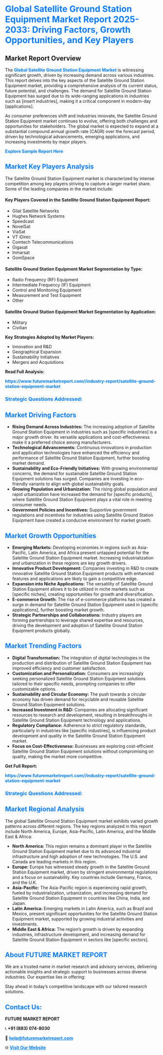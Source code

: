 <h1 style="color: #007BFF;">Global Satellite Ground Station Equipment Market Report 2025-2033: Driving Factors, Growth Opportunities, and Key Players</h1>

<section id="overview">
<h2>Market Report Overview</h2>
<p>The <a href="https://www.futuremarketreport.com//industry-report/satellite-ground-station-equipment-market" style="color: #007BFF; text-decoration: none;"><strong>Global Satellite Ground Station Equipment Market</strong></a> is witnessing significant growth, driven by increasing demand across various industries. This report delves into the key aspects of the Satellite Ground Station Equipment market, providing a comprehensive analysis of its current status, future potential, and challenges. The demand for Satellite Ground Station Equipment has surged due to its wide-ranging applications in industries such as [insert industries], making it a critical component in modern-day [applications].</p>
<p>As consumer preferences shift and industries innovate, the Satellite Ground Station Equipment market continues to evolve, offering both challenges and opportunities for stakeholders. The global market is expected to expand at a substantial compound annual growth rate (CAGR) over the forecast period, driven by technological advancements, emerging applications, and increasing investments by major players.</p>
</section>

<section id="overview">
<p><a href="https://www.futuremarketreport.com//request-sample/reportId=51695" style="color: #007BFF; text-decoration: none;"><strong>Explore Sample Report Here</strong></a></p>
</section>

<section id="key-players">
<h2 style="color: #007BFF;">Market Key Players Analysis</h2>
<p>The Satellite Ground Station Equipment market is characterized by intense competition among key players striving to capture a larger market share. Some of the leading companies in the market include:</p>
<h4>Key Players Covered in the Satellite Ground Station Equipment Report:</h4>
<ul><li>Gilat Satellite Networks</li><li>Hughes Network Systems</li><li>Speedcast</li><li>NovelSat</li><li>ViaSat</li><li>VT iDirec</li><li>Comtech Telecommunications</li><li>Gigasat</li><li>Inmarsat</li><li>GomSpace</li></ul>
<h4>Satellite Ground Station Equipment Market Segmentation by Type:</h4>
<ul><li>Radio Frequency (RF) Equipment</li><li>Intermediate Frequency (IF) Equipment</li><li>Control and Monitoring Equipment</li><li>Measurement and Test Equipment</li><li>Other</li></ul>

<h4>Satellite Ground Station Equipment Market Segmentation by Application:</h4>
<ul><li>Military</li><li>Civilian</li></ul>
<p><strong>Key Strategies Adopted by Market Players:</strong></p>
<ul>
<li>Innovation and R&D</li>
<li>Geographical Expansion</li>
<li>Sustainability Initiatives</li>
<li>Mergers and Acquisitions</li>
</ul>
</section>

<section>
<p><strong>Read Full Analysis: </strong></p><a href="https://www.futuremarketreport.com//industry-report/satellite-ground-station-equipment-market" style="color: #007BFF; text-decoration: none;"><strong>https://www.futuremarketreport.com//industry-report/satellite-ground-station-equipment-market</strong></a>
<h3 style="color: #007BFF;">Strategic Questions Addressed:</h3>
</section>

<section id="driving-factors">
<h2 style="color: #007BFF;">Market Driving Factors</h2>
<ul>
<li><strong>Rising Demand Across Industries:</strong> The increasing adoption of Satellite Ground Station Equipment in industries such as [specific industries] is a major growth driver. Its versatile applications and cost-effectiveness make it a preferred choice among manufacturers.</li>
<li><strong>Technological Advancements:</strong> Continuous innovations in production and application technologies have enhanced the efficiency and performance of Satellite Ground Station Equipment, further boosting market demand.</li>
<li><strong>Sustainability and Eco-Friendly Initiatives:</strong> With growing environmental concerns, the demand for sustainable Satellite Ground Station Equipment solutions has surged. Companies are investing in eco-friendly variants to align with global sustainability goals.</li>
<li><strong>Growing Population and Urbanization:</strong> The rising global population and rapid urbanization have increased the demand for [specific products], where Satellite Ground Station Equipment plays a vital role in meeting consumer needs.</li>
<li><strong>Government Policies and Incentives:</strong> Supportive government regulations and incentives for industries using Satellite Ground Station Equipment have created a conducive environment for market growth.</li>
</ul>
</section>

<section id="growth-opportunities">
<h2 style="color: #007BFF;">Market Growth Opportunities</h2>
<ul>
<li><strong>Emerging Markets:</strong> Developing economies in regions such as Asia-Pacific, Latin America, and Africa present untapped potential for the Satellite Ground Station Equipment market. Increasing industrialization and urbanization in these regions are key growth drivers.</li>
<li><strong>Innovative Product Development:</strong> Companies investing in R&D to create innovative Satellite Ground Station Equipment products with enhanced features and applications are likely to gain a competitive edge.</li>
<li><strong>Expansion into Niche Applications:</strong> The versatility of Satellite Ground Station Equipment allows it to be utilized in niche markets such as [specific niches], creating opportunities for growth and diversification.</li>
<li><strong>E-commerce Growth:</strong> The rise of e-commerce platforms has created a surge in demand for Satellite Ground Station Equipment used in [specific applications], further boosting market growth.</li>
<li><strong>Strategic Partnerships and Collaborations:</strong> Industry players are forming partnerships to leverage shared expertise and resources, driving the development and adoption of Satellite Ground Station Equipment products globally.</li>
</ul>
</section>

<section id="trending-factors">
<h2 style="color: #007BFF;">Market Trending Factors</h2>
<ul>
<li><strong>Digital Transformation:</strong> The integration of digital technologies in the production and distribution of Satellite Ground Station Equipment has improved efficiency and customer satisfaction.</li>
<li><strong>Customization and Personalization:</strong> Consumers are increasingly seeking personalized Satellite Ground Station Equipment solutions tailored to their specific needs, prompting companies to offer customizable options.</li>
<li><strong>Sustainability and Circular Economy:</strong> The push towards a circular economy has driven demand for recyclable and reusable Satellite Ground Station Equipment solutions.</li>
<li><strong>Increased Investment in R&D:</strong> Companies are allocating significant resources to research and development, resulting in breakthroughs in Satellite Ground Station Equipment technology and applications.</li>
<li><strong>Regulatory Compliance:</strong> Adherence to strict regulatory standards, particularly in industries like [specific industries], is influencing product development and quality in the Satellite Ground Station Equipment market.</li>
<li><strong>Focus on Cost-Effectiveness:</strong> Businesses are exploring cost-efficient Satellite Ground Station Equipment solutions without compromising on quality, making the market more competitive.</li>
</ul>
</section>

<section>
<p><strong>Get Full Report: </strong></p><a href="https://www.futuremarketreport.com//industry-report/satellite-ground-station-equipment-market" style="color: #007BFF; text-decoration: none;"><strong>https://www.futuremarketreport.com//industry-report/satellite-ground-station-equipment-market</strong></a>
<h3 style="color: #007BFF;">Strategic Questions Addressed:</h3>
</section>


<section id="regional-analysis">
<h2 style="color: #007BFF;">Market Regional Analysis</h2>
<p>The global Satellite Ground Station Equipment market exhibits varied growth patterns across different regions. The key regions analyzed in this report include North America, Europe, Asia-Pacific, Latin America, and the Middle East & Africa:</p>
<ul>
<li><strong>North America:</strong> This region remains a dominant player in the Satellite Ground Station Equipment market due to its advanced industrial infrastructure and high adoption of new technologies. The U.S. and Canada are leading markets in this region.</li>
<li><strong>Europe:</strong> Europe has witnessed steady growth in the Satellite Ground Station Equipment market, driven by stringent environmental regulations and a focus on sustainability. Key countries include Germany, France, and the U.K.</li>
<li><strong>Asia-Pacific:</strong> The Asia-Pacific region is experiencing rapid growth, fueled by industrialization, urbanization, and increasing demand for Satellite Ground Station Equipment in countries like China, India, and Japan.</li>
<li><strong>Latin America:</strong> Emerging markets in Latin America, such as Brazil and Mexico, present significant opportunities for the Satellite Ground Station Equipment market, supported by growing industrial activities and investments.</li>
<li><strong>Middle East & Africa:</strong> The region’s growth is driven by expanding industries, infrastructure development, and increasing demand for Satellite Ground Station Equipment in sectors like [specific sectors].</li>
</ul>
</section>

<footer>
<h2 style="color: #007BFF;">About FUTURE MARKET REPORT</h2>
<p>We are a trusted name in market research and advisory services, delivering actionable insights and strategic support to businesses across diverse industries. Our expertise lies in offering:</p>

<p>Stay ahead in today’s competitive landscape with our tailored research solutions.</p>

<h2 style="color: #007BFF;">Contact Us:</h2>
<p><strong>FUTURE MARKET REPORT</strong></p>
<p>📞 <strong>+91 (883) 074-8030</strong></p>
<p>📧 <strong><a href="mailto:help@futuremarketreport.com" style="color: #007BFF;">help@futuremarketreport.com</a></strong></p>
<p>🌐 <strong><a href="https://www.futuremarketreport.com/" style="color: #007BFF;">Visit Our Website</a></strong></p>
</footer>